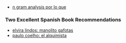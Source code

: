 
- [n gram analysis por lo que](https://www.youtube.com/watch?v=4URFWAOaL64)

### Two Excellent Spanish Book Recommendations

- [elvira lindos: manolito gafotas]()
- [paulo coelho: el alquimista]()
